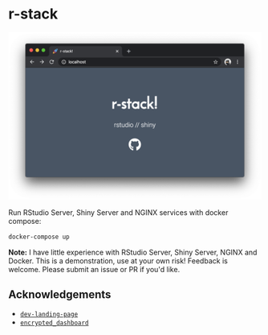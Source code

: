 # r-stack

![](inst/extdata/screenshot.png)

Run RStudio Server, Shiny Server and NGINX services with docker compose:

```bash
docker-compose up
```

**Note:** I have little experience with RStudio Server, Shiny Server, NGINX and Docker. This is a demonstration, use at your own risk! Feedback is welcome. Please submit an issue or PR if you'd like.

## Acknowledgements

* [`dev-landing-page`](https://github.com/flexdinesh/dev-landing-page)
* [`encrypted_dashboard`](https://github.com/mikkelkrogsholm/encrypted_dashboard)